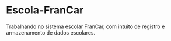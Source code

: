 # Escola-FranCar
Trabalhando no sistema escolar FranCar, com intuito de registro e armazenamento de dados escolares.

